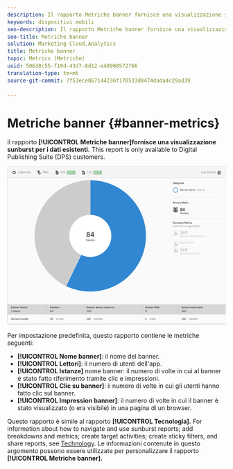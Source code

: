 ```yaml
---
description: Il rapporto Metriche banner fornisce una visualizzazione sunburst per i dati esistenti. Questo rapporto è disponibile solo per i clienti Digital Publishing Suite (DPS).
keywords: dispositivi mobili
seo-description: Il rapporto Metriche banner fornisce una visualizzazione sunburst per i dati esistenti. Questo rapporto è disponibile solo per i clienti Digital Publishing Suite (DPS).
seo-title: Metriche banner
solution: Marketing Cloud,Analytics
title: Metriche banner
topic: Metrics (Metriche)
uuid: 50638c55-f10d-43d7-8d12-e48908572766
translation-type: tm+mt
source-git-commit: 7f53ece867144236f170533d8474dada4c29ad39

---
```



# Metriche banner {#banner-metrics}

Il rapporto **[!UICONTROL Metriche banner]fornisce una visualizzazione sunburst per i dati esistenti.** This report is only available to Digital Publishing Suite (DPS) customers.

![](assets/dps_banner_name.png)

Per impostazione predefinita, questo rapporto contiene le metriche seguenti:

* **[!UICONTROL Nome banner]**: il nome del banner.
* **[!UICONTROL Lettori]**: il numero di utenti dell'app.
* **[!UICONTROL Istanze]** nome banner: il numero di volte in cui al banner è stato fatto riferimento tramite clic e impressioni.
* **[!UICONTROL Clic su banner]**: il numero di volte in cui gli utenti hanno fatto clic sul banner.
* **[!UICONTROL Impression banner]**: il numero di volte in cui il banner è stato visualizzato (o era visibile) in una pagina di un browser.

Questo rapporto è simile al rapporto **[!UICONTROL Tecnologia].** For information about how to navigate and use sunburst reports; add breakdowns and metrics; create target activities; create sticky filters, and share reports, see [Technology](/help/using/usage/reports-technology.md). Le informazioni contenute in questo argomento possono essere utilizzate per personalizzare il rapporto **[!UICONTROL Metriche banner].**
